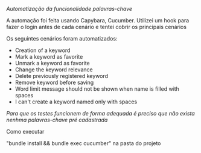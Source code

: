 
*Automatização da funcionalidade palavras-chave*

A automação foi feita usando Capybara, Cucumber.
Utilizei um hook para fazer o login antes de cada cenário e tentei cobrir os principais cenários

Os seguintes cenários foram automatizados:

- Creation of a keyword
- Mark a keyword as favorite
- Unmark a keyword as favorite
- Change the keyword relevance
- Delete previously registered keyword
- Remove keyword before saving
- Word limit message should not be shown when name is filled with spaces
- I can't create a keyword named only with spaces

*Para que os testes funcionem de forma adequada é preciso que não exista nenhma palavras-chave pré cadastrada*


Como executar

"bundle install && bundle exec cucumber" na pasta do projeto

